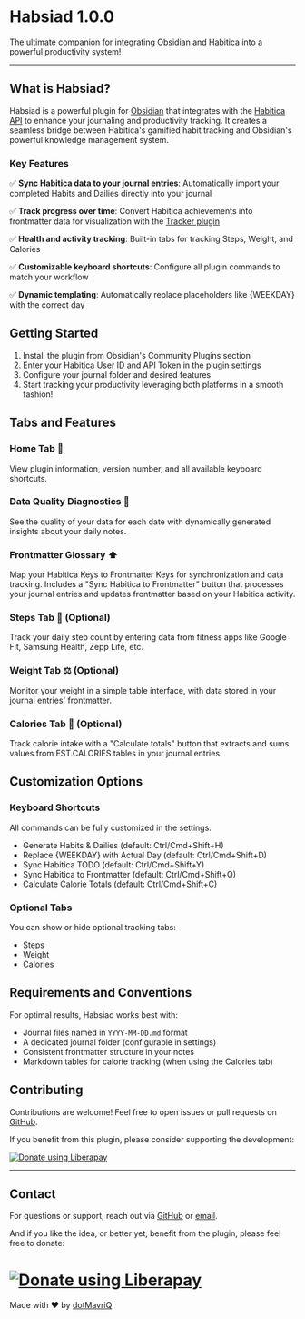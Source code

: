 
# Habsiad 1.0.0

The ultimate companion for integrating Obsidian and Habitica into a powerful productivity system!

---

## What is Habsiad?

Habsiad is a powerful plugin for [Obsidian](https://obsidian.md/) that integrates with the [Habitica API](https://habitica.com/apidoc/) to enhance your journaling and productivity tracking. It creates a seamless bridge between Habitica's gamified habit tracking and Obsidian's powerful knowledge management system.

### Key Features

✅ **Sync Habitica data to your journal entries**: Automatically import your completed Habits and Dailies directly into your journal
  
✅ **Track progress over time**: Convert Habitica achievements into frontmatter data for visualization with the [Tracker plugin](https://github.com/pyrochlore/obsidian-tracker)
  
✅ **Health and activity tracking**: Built-in tabs for tracking Steps, Weight, and Calories
  
✅ **Customizable keyboard shortcuts**: Configure all plugin commands to match your workflow
  
✅ **Dynamic templating**: Automatically replace placeholders like {WEEKDAY} with the correct day

## Getting Started

1. Install the plugin from Obsidian's Community Plugins section
2. Enter your Habitica User ID and API Token in the plugin settings
3. Configure your journal folder and desired features
4. Start tracking your productivity leveraging both platforms in a smooth fashion!

## Tabs and Features

### Home Tab 🏡
View plugin information, version number, and all available keyboard shortcuts.

### Data Quality Diagnostics 🔎
See the quality of your data for each date with dynamically generated insights about your daily notes.

### Frontmatter Glossary ⬆️
Map your Habitica Keys to Frontmatter Keys for synchronization and data tracking. Includes a "Sync Habitica to Frontmatter" button that processes your journal entries and updates frontmatter based on your Habitica activity.

### Steps Tab 👟 (Optional)
Track your daily step count by entering data from fitness apps like Google Fit, Samsung Health, Zepp Life, etc.

### Weight Tab ⚖️ (Optional)
Monitor your weight in a simple table interface, with data stored in your journal entries' frontmatter.

### Calories Tab 🍔 (Optional)
Track calorie intake with a "Calculate totals" button that extracts and sums values from EST.CALORIES tables in your journal entries.

## Customization Options

### Keyboard Shortcuts
All commands can be fully customized in the settings:
- Generate Habits & Dailies (default: Ctrl/Cmd+Shift+H)
- Replace {WEEKDAY} with Actual Day (default: Ctrl/Cmd+Shift+D)
- Sync Habitica TODO (default: Ctrl/Cmd+Shift+Y)
- Sync Habitica to Frontmatter (default: Ctrl/Cmd+Shift+Q)
- Calculate Calorie Totals (default: Ctrl/Cmd+Shift+C)

### Optional Tabs
You can show or hide optional tracking tabs:
- Steps
- Weight
- Calories

## Requirements and Conventions

For optimal results, Habsiad works best with:
- Journal files named in `YYYY-MM-DD.md` format
- A dedicated journal folder (configurable in settings)
- Consistent frontmatter structure in your notes
- Markdown tables for calorie tracking (when using the Calories tab)

## Contributing

Contributions are welcome! Feel free to open issues or pull requests on [GitHub](https://github.com/dotMavriQ/Habsiad).

If you benefit from this plugin, please consider supporting the development:

<a href="https://liberapay.com/dotMavriQ/donate"><img alt="Donate using Liberapay" src="https://img.shields.io/liberapay/patrons/dotMavriQ.svg?logo=liberapay"></a>

---

## Contact

For questions or support, reach out via [GitHub](https://github.com/dotMavriQ/Habsiad) or [email](mailto:habsiad+dotmavriq@gmail.com).


And if you like the idea, or better yet, benefit from the plugin, please feel free to donate:

<noscript><a href="https://liberapay.com/dotMavriQ/donate"><img alt="Donate using Liberapay" src="https://liberapay.com/assets/widgets/donate.svg"></a></noscript>
=======
Made with ❤️ by [dotMavriQ](https://github.com/dotMavriQ)

